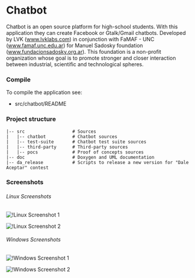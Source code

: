Chatbot
=======

Chatbot is an open source platform for high-school students. 
With this application they can create Facebook or Gtalk/Gmail chatbots. 
Developed by LVK (www.lvklabs.com) in conjunction with FaMAF - UNC
(www.famaf.unc.edu.ar) for Manuel Sadosky foundation 
(www.fundacionsadosky.org.ar). This foundation is a non-profit 
organization whose goal is to promote stronger and closer interaction
between industrial, scientific and technological spheres.

### Compile

To compile the application see:  

 * src/chatbot/README

### Project structure

    |-- src                  # Sources
    |   |-- chatbot          # Chatbot sources
    |   |-- test-suite       # Chatbot test suite sources
    |   |-- third-party      # Third-party sources
    |   |-- pocs             # Proof of concepts sources
    |-- doc                  # Doxygen and UML documentation
    |-- da_release           # Scripts to release a new version for "Dale Aceptar" contest

### Screenshots
###### Linux Screenshots
![!Linux Screenshot 1](http://www.lvklabs.com/wp-content/uploads/2012/09/lvk_chatbot_screenshot_01.png)

![!Linux Screenshot 2](http://www.lvklabs.com/wp-content/uploads/2012/09/lvk_chatbot_screenshot_02.png)

###### Windows Screenshots
![!Windows Screenshot 1](http://www.lvklabs.com/wp-content/uploads/2012/09/lvk_chatbot_screenshot_03.png)

![!Windows Screenshot 2](http://www.lvklabs.com/wp-content/uploads/2012/09/lvk_chatbot_screenshot_04.png)